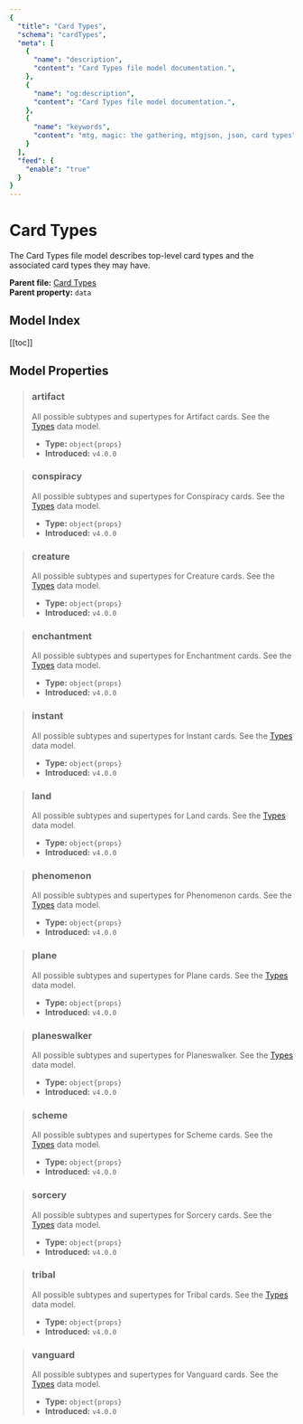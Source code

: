 ```yaml
---
{
  "title": "Card Types",
  "schema": "cardTypes",
  "meta": [
    {
      "name": "description",
      "content": "Card Types file model documentation.",
    },
    {
      "name": "og:description",
      "content": "Card Types file model documentation.",
    },
    {
      "name": "keywords",
      "content": "mtg, magic: the gathering, mtgjson, json, card types",
    }
  ],
  "feed": {
    "enable": "true"
  }
}
---
```


# Card Types

The Card Types file model describes top-level card types and the associated card types they may have.

**Parent file:** [Card Types](/downloads/all-files/#cardtypes)   
**Parent property:** `data`

## Model Index

<PropertyToggler/>

[[toc]]

## Model Properties

> ### artifact  
> All possible subtypes and supertypes for Artifact cards. See the [Types](/data-models/types/) data model.  
>
> - **Type:** `object{props}`  
> - **Introduced:** `v4.0.0`

> ### conspiracy  
> All possible subtypes and supertypes for Conspiracy cards. See the [Types](/data-models/types/) data model.  
>
> - **Type:** `object{props}`  
> - **Introduced:** `v4.0.0`

> ### creature  
> All possible subtypes and supertypes for Creature cards. See the [Types](/data-models/types/) data model.  
>
> - **Type:** `object{props}`  
> - **Introduced:** `v4.0.0`

> ### enchantment  
> All possible subtypes and supertypes for Enchantment cards. See the [Types](/data-models/types/) data model.  
>
> - **Type:** `object{props}`  
> - **Introduced:** `v4.0.0`

> ### instant  
> All possible subtypes and supertypes for Instant cards. See the [Types](/data-models/types/) data model.  
>
> - **Type:** `object{props}`  
> - **Introduced:** `v4.0.0`

> ### land  
> All possible subtypes and supertypes for Land cards. See the [Types](/data-models/types/) data model.  
>
> - **Type:** `object{props}`  
> - **Introduced:** `v4.0.0`

> ### phenomenon  
> All possible subtypes and supertypes for Phenomenon cards. See the [Types](/data-models/types/) data model.  
>
> - **Type:** `object{props}`  
> - **Introduced:** `v4.0.0`

> ### plane  
> All possible subtypes and supertypes for Plane cards. See the [Types](/data-models/types/) data model.  
>
> - **Type:** `object{props}`  
> - **Introduced:** `v4.0.0`

> ### planeswalker  
> All possible subtypes and supertypes for Planeswalker. See the [Types](/data-models/types/) data model.  
>
> - **Type:** `object{props}`  
> - **Introduced:** `v4.0.0`

> ### scheme  
> All possible subtypes and supertypes for Scheme cards. See the [Types](/data-models/types/) data model.  
>
> - **Type:** `object{props}`  
> - **Introduced:** `v4.0.0`

> ### sorcery  
> All possible subtypes and supertypes for Sorcery cards. See the [Types](/data-models/types/) data model.  
>
> - **Type:** `object{props}`  
> - **Introduced:** `v4.0.0`

> ### tribal  
> All possible subtypes and supertypes for Tribal cards. See the [Types](/data-models/types/) data model.  
>
> - **Type:** `object{props}`  
> - **Introduced:** `v4.0.0`

> ### vanguard  
> All possible subtypes and supertypes for Vanguard cards. See the [Types](/data-models/types/) data model.  
>
> - **Type:** `object{props}`  
> - **Introduced:** `v4.0.0`
